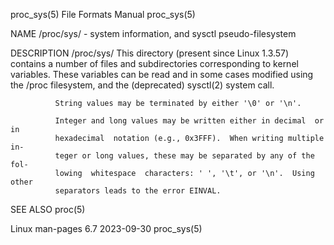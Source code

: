 proc_sys(5)                   File Formats Manual                  proc_sys(5)

NAME
       /proc/sys/ - system information, and sysctl pseudo-filesystem

DESCRIPTION
       /proc/sys/
              This directory (present since Linux 1.3.57) contains a number of
              files  and  subdirectories  corresponding  to  kernel variables.
              These variables can be read and in some cases modified using the
              /proc filesystem, and the (deprecated) sysctl(2) system call.

              String values may be terminated by either '\0' or '\n'.

              Integer and long values may be written either in decimal  or  in
              hexadecimal  notation (e.g., 0x3FFF).  When writing multiple in‐
              teger or long values, these may be separated by any of the  fol‐
              lowing  whitespace  characters: ' ', '\t', or '\n'.  Using other
              separators leads to the error EINVAL.

SEE ALSO
       proc(5)

Linux man-pages 6.7               2023-09-30                       proc_sys(5)
